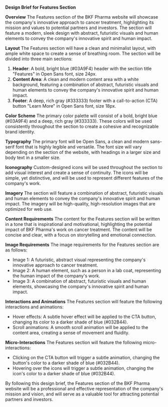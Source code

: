 **Design Brief for Features Section**

**Overview**
The Features section of the BKF Pharma website will showcase the company's innovative approach to cancer treatment, highlighting its mission and values to potential partners and investors. The section will feature a modern, sleek design with abstract, futuristic visuals and human elements to convey the company's innovative spirit and human impact.

**Layout**
The Features section will have a clean and minimalist layout, with ample white space to create a sense of breathing room. The section will be divided into three main sections:

1. **Header**: A bold, bright blue (#03A9F4) header with the section title "Features" in Open Sans font, size 24px.
2. **Content Area**: A clean and modern content area with a white background, featuring a combination of abstract, futuristic visuals and human elements to convey the company's innovative spirit and human impact.
3. **Footer**: A deep, rich gray (#333333) footer with a call-to-action (CTA) button "Learn More" in Open Sans font, size 18px.

**Color Scheme**
The primary color palette will consist of a bold, bright blue (#03A9F4) and a deep, rich gray (#333333). These colors will be used consistently throughout the section to create a cohesive and recognizable brand identity.

**Typography**
The primary font will be Open Sans, a clean and modern sans-serif font that is highly legible and versatile. The font size will vary depending on the section of the website, with headings in a larger size and body text in a smaller size.

**Iconography**
Custom-designed icons will be used throughout the section to add visual interest and create a sense of continuity. The icons will be simple, yet distinctive, and will be used to represent different features of the company's work.

**Imagery**
The section will feature a combination of abstract, futuristic visuals and human elements to convey the company's innovative spirit and human impact. The imagery will be high-quality, high-resolution images that are optimized for web use.

**Content Requirements**
The content for the Features section will be written in a tone that is inspirational and motivational, highlighting the potential impact of BKF Pharma's work on cancer treatment. The content will be concise and clear, with a focus on storytelling and emotional connection.

**Image Requirements**
The image requirements for the Features section are as follows:

* Image 1: A futuristic, abstract visual representing the company's innovative approach to cancer treatment.
* Image 2: A human element, such as a person in a lab coat, representing the human impact of the company's work.
* Image 3: A combination of abstract, futuristic visuals and human elements, showcasing the company's innovative spirit and human impact.

**Interactions and Animations**
The Features section will feature the following interactions and animations:

* Hover effects: A subtle hover effect will be applied to the CTA button, changing its color to a darker shade of blue (#032B44).
* Scroll animations: A smooth scroll animation will be applied to the content area, creating a sense of movement and fluidity.

**Micro-Interactions**
The Features section will feature the following micro-interactions:

* Clicking on the CTA button will trigger a subtle animation, changing the button's color to a darker shade of blue (#032B44).
* Hovering over the icons will trigger a subtle animation, changing the icon's color to a darker shade of blue (#032B44).

By following this design brief, the Features section of the BKF Pharma website will be a professional and effective representation of the company's mission and vision, and will serve as a valuable tool for attracting potential partners and investors.